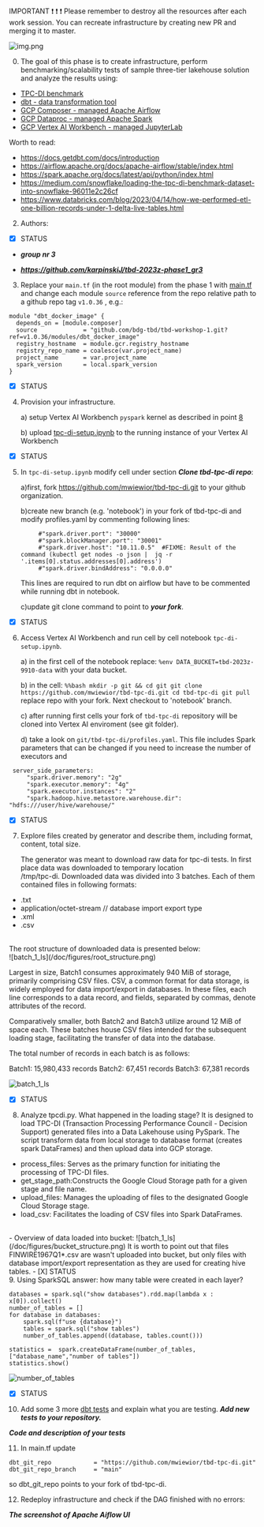 IMPORTANT ❗ ❗ ❗ Please remember to destroy all the resources after each work session. You can recreate infrastructure by creating new PR and merging it to master.

![img.png](doc/figures/destroy.png)

0. The goal of this phase is to create infrastructure, perform benchmarking/scalability tests of sample three-tier lakehouse solution and analyze the results using:
* [TPC-DI benchmark](https://www.tpc.org/tpcdi/)
* [dbt - data transformation tool](https://www.getdbt.com/)
* [GCP Composer - managed Apache Airflow](https://cloud.google.com/composer?hl=pl)
* [GCP Dataproc - managed Apache Spark](https://spark.apache.org/)
* [GCP Vertex AI Workbench - managed JupyterLab](https://cloud.google.com/vertex-ai-notebooks?hl=pl)

Worth to read:
* https://docs.getdbt.com/docs/introduction
* https://airflow.apache.org/docs/apache-airflow/stable/index.html
* https://spark.apache.org/docs/latest/api/python/index.html
* https://medium.com/snowflake/loading-the-tpc-di-benchmark-dataset-into-snowflake-96011e2c26cf
* https://www.databricks.com/blog/2023/04/14/how-we-performed-etl-one-billion-records-under-1-delta-live-tables.html

2. Authors:
- [x] STATUS
- ***group nr 3***

-   ***https://github.com/karpinskiJ/tbd-2023z-phase1_gr3***

3. Replace your `main.tf` (in the root module) from the phase 1 with [main.tf](https://github.com/bdg-tbd/tbd-workshop-1/blob/v1.0.36/main.tf)
and change each module `source` reference from the repo relative path to a github repo tag `v1.0.36` , e.g.:
```hcl
module "dbt_docker_image" {
  depends_on = [module.composer]
  source             = "github.com/bdg-tbd/tbd-workshop-1.git?ref=v1.0.36/modules/dbt_docker_image"
  registry_hostname  = module.gcr.registry_hostname
  registry_repo_name = coalesce(var.project_name)
  project_name       = var.project_name
  spark_version      = local.spark_version
}
```
- [X] STATUS

4. Provision your infrastructure.

    a) setup Vertex AI Workbench `pyspark` kernel as described in point [8](https://github.com/bdg-tbd/tbd-workshop-1/tree/v1.0.32#project-setup) 

    b) upload [tpc-di-setup.ipynb](https://github.com/bdg-tbd/tbd-workshop-1/blob/v1.0.36/notebooks/tpc-di-setup.ipynb) to 
the running instance of your Vertex AI Workbench
- [X] STATUS
5. In `tpc-di-setup.ipynb` modify cell under section ***Clone tbd-tpc-di repo***:

   a)first, fork https://github.com/mwiewior/tbd-tpc-di.git to your github organization.

   b)create new branch (e.g. 'notebook') in your fork of tbd-tpc-di and modify profiles.yaml by commenting following lines:
   ```  
        #"spark.driver.port": "30000"
        #"spark.blockManager.port": "30001"
        #"spark.driver.host": "10.11.0.5"  #FIXME: Result of the command (kubectl get nodes -o json |  jq -r '.items[0].status.addresses[0].address')
        #"spark.driver.bindAddress": "0.0.0.0"
   ```
   This lines are required to run dbt on airflow but have to be commented while running dbt in notebook.

   c)update git clone command to point to ***your fork***.

- [X] STATUS


6. Access Vertex AI Workbench and run cell by cell notebook `tpc-di-setup.ipynb`.

    a) in the first cell of the notebook replace: `%env DATA_BUCKET=tbd-2023z-9910-data` with your data bucket.


   b) in the cell:
         ```%%bash
         mkdir -p git && cd git
         git clone https://github.com/mwiewior/tbd-tpc-di.git
         cd tbd-tpc-di
         git pull
         ```
      replace repo with your fork. Next checkout to 'notebook' branch.
   
    c) after running first cells your fork of `tbd-tpc-di` repository will be cloned into Vertex AI  enviroment (see git folder).

    d) take a look on `git/tbd-tpc-di/profiles.yaml`. This file includes Spark parameters that can be changed if you need to increase the number of executors and
  ```
   server_side_parameters:
       "spark.driver.memory": "2g"
       "spark.executor.memory": "4g"
       "spark.executor.instances": "2"
       "spark.hadoop.hive.metastore.warehouse.dir": "hdfs:///user/hive/warehouse/"
  ```
- [X] STATUS

7. Explore files created by generator and describe them, including format, content, total size.

   The generator was meant to download raw data for tpc-di tests. In first place data was downloaded to temporary location <br>
   /tmp/tpc-di. Downloaded data was divided into 3 batches. Each of them contained files in following formats: <br>
-   .txt 
-  application/octet-stream // database  import export type
- .xml 
- .csv 
<br>
The root structure of downloaded data is presented below: <br>
![batch_1_ls](/doc/figures/root_structure.png)

Largest in size, Batch1 consumes approximately 940 MiB of storage, primarily comprising CSV files. CSV, a common format for data storage, is widely employed for data import/export in databases. In these files, each line corresponds to a data record, and fields, separated by commas, denote attributes of the record.

Comparatively smaller, both Batch2 and Batch3 utilize around 12 MiB of space each. These batches house CSV files intended for the subsequent loading stage, facilitating the transfer of data into the database.

The total number of records in each batch is as follows:

Batch1: 15,980,433 records
Batch2: 67,451 records
Batch3: 67,381 records

![batch_1_ls](/doc/figures/batch_1_ls.png)

- [X] STATUS
8. Analyze tpcdi.py. What happened in the loading stage?
It is designed to load TPC-DI (Transaction Processing Performance Council - Decision Support) generated files into a Data Lakehouse using PySpark.
The script transform data from local storage to database format (creates spark DataFrames) and then upload data into
GCP storage.
- process_files: Serves as the primary function for initiating the processing of TPC-DI files.
- get_stage_path:Constructs the Google Cloud Storage path for a given stage and file name.
- upload_files: Manages the uploading of files to the designated Google Cloud Storage stage.
- load_csv: Facilitates the loading of CSV files into Spark DataFrames.
<br>
- Overview of data loaded into bucket:
![batch_1_ls](/doc/figures/bucket_structure.png)
It is worth to point out that files FINWIRE1967Q1*.csv are wasn't uploaded into bucket, but only files with 
database import/export representation as they are used for creating hive tables.
- [X] STATUS
<br>
9. Using SparkSQL answer: how many table were created in each layer?


```
databases = spark.sql("show databases").rdd.map(lambda x : x[0]).collect()
number_of_tables = []
for database in databases:
    spark.sql(f"use {database}")
    tables = spark.sql("show tables")
    number_of_tables.append((database, tables.count()))

statistics =  spark.createDataFrame(number_of_tables,["database_name","number of tables"])
statistics.show()
```
![number_of_tables](/doc/figures/number_of_tables.png)


- [X] STATUS
10. Add some 3 more [dbt tests](https://docs.getdbt.com/docs/build/tests) and explain what you are testing. ***Add new tests to your repository.***

   ***Code and description of your tests***

11. In main.tf update
   ```
   dbt_git_repo            = "https://github.com/mwiewior/tbd-tpc-di.git"
   dbt_git_repo_branch     = "main"
   ```
   so dbt_git_repo points to your fork of tbd-tpc-di. 

12. Redeploy infrastructure and check if the DAG finished with no errors:

***The screenshot of Apache Aiflow UI***
